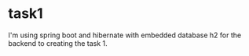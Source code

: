 # task1

I'm using spring boot and hibernate with embedded database h2 for the backend to creating the task 1.
